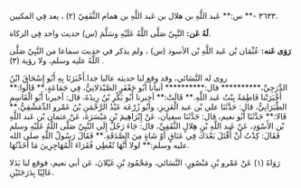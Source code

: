 ٣٦٣٣ -** س:** عَبد اللَّهِ بن هلال بن عَبد اللَّهِ بن همام الثَّقَفِيّ (٢) ، يعد فِي المكيين.

**لَهُ عَن:** النَّبِيّ صَلَّى اللَّهُ عَلَيْهِ وسَلَّمَ (س) حديث واحد فِي الزكاة.

**رَوَى عَنه:** عُثْمَان بْن عَبد اللَّهِ بْن الأسود (س) ، ولم يذكر في حديث سماعا من النَّبِيّ صَلَّى اللَّهُ عليه وسلم، ولا رؤية (٣) .

روى له النَّسَائي، وقد وقع لنا حديثه عاليا جدا.أَخْبَرَنَا بِهِ أَبُو إِسْحَاقَ ابْنُ الدَّرَجِيِّ،********** قال:********** أنبأنا أَبُو جَعْفَرٍ الصَّيْدَلانِيُّ، فِي جَمَاعَةٍ،** قَالُوا:** أَخْبَرَتْنا فَاطِمَةُ بِنْتُ عَبد اللَّهِ.** قَالَتْ:** أخبرنا أَبُو بَكْرِ بْنُ رِيذَةَ، قال: أخبرنا أَبُو الْقَاسِمِ الطَّبَرَانِيُّ، قال: حَدَّثَنَا علي بْن عبد الْعَزِيزِ، وأَبُو زُرْعَة عَبْدُ الرَّحْمَنِ بْنُ عَمْرو الدِّمَشْقِيُّ،** قَالا:** حَدَّثَنَا أَبُو نعيم، قال: حَدَّثَنَا سفيان، عَنْ إِبْرَاهِيمَ بْنِ مَيْسَرَةَ، عَنْ عثمان بْن عَبد اللَّهِ بْن الأَسْوَدِ، عَنْ عَبد اللَّهِ بْنِ هِلالٍ الثَّقَفِيِّ، قال: جَاءَ رَجُلٌ إِلَى النَّبِيّ صَلَّى اللَّهُ عَلَيْهِ وسلم فَقَالَ: كِدْتُ أَنْ أُقْتَلَ بَعْدَكَ فِي عَنَاقٍ أَوْ شَاةٍ مِنَ الصَّدَقَةِ.** فَقَالَ رَسُولُ اللَّهِ صلى الله عليه وسلم:** لولا أَنَّهَا تُعْطِي فُقَرَاءَ الْمُهَاجِرِينَ مَا أَخَذْتُهَا.

رَوَاهُ (١) عَنْ عَمْرو بْنِ مَنْصُورٍ، النَّسَائي، ومَحْمُودِ بْنِ غَيْلانَ، عَن أبي نعيم، فوقع لنا بَدَلا عَالِيًا بِدَرَجَتَيْنِ.